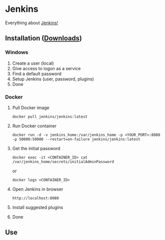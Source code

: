 # Jenkins

Everything about [Jenkins!](https://jenkins.io/)

## Installation ([Downloads](https://www.jenkins.io/download/))

### Windows

1. Create a user (local)
2. Give access to logon as a service
3. Find a default password
4. Setup Jenkins (user, password, plugins)
5. Done

### Docker

1. Pull Docker image

   ```
   docker pull jenkins/jenkins:latest
   ```

2. Run Docker container

   ```
   docker run -d -v jenkins_home:/var/jenkins_home -p <YOUR_PORT>:8080 -p 50000:50000 --restart=on-failure jenkins/jenkins:latest
   ```

3. Get the initial password

   ```
   docker exec -it <CONTAINER_ID> cat /var/jenkins_home/secrets/initialAdminPassword
   ```

   or

   ```
   docker logs <CONTAINER_ID>
   ```

4. Open Jenkins in browser

   ```
   http://localhost:8080
   ```

5. Install suggested plugins
6. Done

## Use

